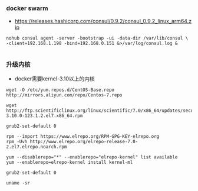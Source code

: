 ### docker swarm

- https://releases.hashicorp.com/consul/0.9.2/consul_0.9.2_linux_arm64.zip

```
nohub consul agent -server -bootstrap -ui -data-dir /var/lib/consul \
-client=192.168.1.198 -bind=192.168.0.151 &>/var/log/consul.log &


```

### 升级内核

- docker需要kernel-3.10以上的内核

```
wget -O /etc/yum.repos.d/CentOS-Base.repo http://mirrors.aliyun.com/repo/Centos-7.repo

wget http://ftp.scientificlinux.org/linux/scientific/7.0/x86_64/updates/security/kernel-3.10.0-123.1.2.el7.x86_64.rpm

grub2-set-default 0  

```

```
rpm --import https://www.elrepo.org/RPM-GPG-KEY-elrepo.org
rpm -Uvh http://www.elrepo.org/elrepo-release-7.0-2.el7.elrepo.noarch.rpm

yum --disablerepo="*" --enablerepo="elrepo-kernel" list available
yum --enablerepo=elrepo-kernel install kernel-ml

grub2-set-default 0  

uname -sr

```
